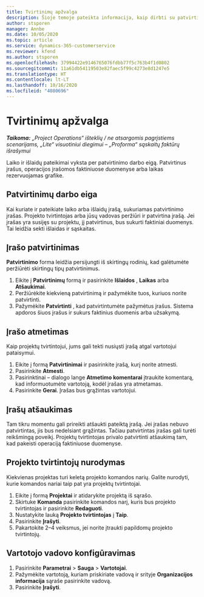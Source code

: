 ```yaml
---
title: Tvirtinimų apžvalga
description: Šioje temoje pateikta informacija, kaip dirbti su patvirtinimais programoje „Project Operations“.
author: stsporen
manager: Annbe
ms.date: 10/05/2020
ms.topic: article
ms.service: dynamics-365-customerservice
ms.reviewer: kfend
ms.author: stsporen
ms.openlocfilehash: 37994422e9146765076fdbb77f5c763b4f1d0802
ms.sourcegitcommit: 11a61db54119503e82faec5f99c4273e8d1247e5
ms.translationtype: HT
ms.contentlocale: lt-LT
ms.lasthandoff: 10/16/2020
ms.locfileid: "4080696"
---
```

# <a name="approvals-overview"></a>Tvirtinimų apžvalga

_**Taikoma:** „Project Operations“ išteklių / ne atsargomis pagrįstiems scenarijams, „Lite“ visuotiniui diegimui – „Proforma“ sąskaitų faktūrų išrašymui_

Laiko ir išlaidų pateikimai vyksta per patvirtinimo darbo eigą. Patvirtinus įrašus, operacijos įrašomos faktiniuose duomenyse arba laikas rezervuojamas grafike.

## <a name="approvals-workflow"></a>Patvirtinimų darbo eiga
Kai kuriate ir pateikiate laiko arba išlaidų įrašą, sukuriamas patvirtinimo įrašas. Projekto tvirtintojas arba jūsų vadovas peržiūri ir patvirtina įrašą. Jei įrašas yra susijęs su projektu, jį patvirtinus, bus sukurti faktiniai duomenys. Tai leidžia sekti išlaidas ir sąskaitas. 

## <a name="approve-an-entry"></a>Įrašo patvirtinimas
**Patvirtinimo** forma leidžia persijungti iš skirtingų rodinių, kad galėtumėte peržiūrėti skirtingų tipų patvirtinimus.
  
1. Eikite į **Patvirtinimų** formą ir pasirinkite **Išlaidos** , **Laikas** arba **Atšaukimai**.
2. Peržiūrėkite kiekvieną patvirtinimą ir pažymėkite tuos, kuriuos norite patvirtinti.
3. Pažymėkite **Patvirtinti** , kad patvirtintumėte pažymėtus įrašus.
Sistema apdoros šiuos įrašus ir sukurs faktinius duomenis arba užsakymą.

## <a name="reject-an-entry"></a>Įrašo atmetimas
Kaip projektų tvirtintojui, jums gali tekti nusiųsti įrašą atgal vartotojui pataisymui.
  
1. Eikite į formą **Patvirtinimai** ir pasirinkite įrašą, kurį norite atmesti. 
2. Pasirinkite **Atmesti**.
3. Pasirinktinai – dialogo lange **Atmetimo komentarai** įtraukite komentarą, kad informuotumėte vartotoją, kodėl įrašas yra atmetamas.
4. Pasirinkite **Gerai**. Įrašas bus grąžintas vartotojui.
  
## <a name="recall-entries"></a>Įrašų atšaukimas
Tam tikru momentu gali prireikti atšaukti pateiktą įrašą. Jei įrašas nebuvo patvirtintas, jis bus nedelsiant grąžintas. Tačiau patvirtintas įrašas gali turėti reikšmingą poveikį. Projektų tvirtintojas privalo patvirtinti atšaukimą tam, kad pakeisti operaciją faktiniuose duomenyse.

## <a name="specify-project-approvers"></a>Projekto tvirtintojų nurodymas
Kiekvienas projektas turi keletą projekto komandos narių. Galite nurodyti, kurie komandos nariai taip pat yra projektų tvirtintojai.

1. Eikite į formą **Projektai** ir atidarykite projektą iš sąrašo.
2. Skirtuke **Komanda** pasirinkite komandos narį, kuris bus projekto tvirtintojas ir pasirinkite **Redaguoti**.
3. Nustatykite lauką **Projekto tvirtintojas** į **Taip**.
4. Pasirinkite **Įrašyti**.
5. Pakartokite 2–4 veiksmus, jei norite įtraukti papildomų projekto tvirtintojų.

## <a name="configure-the-users-manager"></a>Vartotojo vadovo konfigūravimas

1. Pasirinkite **Parametrai** > **Sauga** > **Vartotojai**.
2. Pažymėkite vartotoją, kuriam priskiriate vadovą ir srityje **Organizacijos informacija** sąraše pasirinkite vadovą. 
3. Pasirinkite **Įrašyti**.


